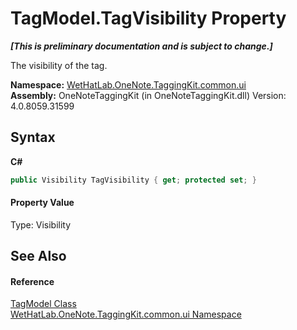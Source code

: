 # TagModel.TagVisibility Property 
 _**\[This is preliminary documentation and is subject to change.\]**_

The visibility of the tag.

**Namespace:**&nbsp;<a href="043a9407-ac38-b3ac-7348-a6090af495ad">WetHatLab.OneNote.TaggingKit.common.ui</a><br />**Assembly:**&nbsp;OneNoteTaggingKit (in OneNoteTaggingKit.dll) Version: 4.0.8059.31599

## Syntax

**C#**<br />
``` C#
public Visibility TagVisibility { get; protected set; }
```


#### Property Value
Type: Visibility

## See Also


#### Reference
<a href="c74fe645-91b2-831c-6869-763addf746aa">TagModel Class</a><br /><a href="043a9407-ac38-b3ac-7348-a6090af495ad">WetHatLab.OneNote.TaggingKit.common.ui Namespace</a><br />